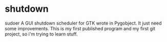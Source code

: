 shutdown
========
 sudoer
A GUI shutdown scheduler for GTK wrote in Pygobject. It just need some improvements.
This is my first published program and my first git project, so i'm trying to learn stuff.


